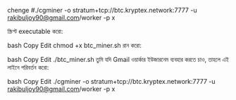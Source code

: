 chenge 
#./cgminer -o stratum+tcp://btc.kryptex.network:7777 -u rakibuljoy90@gmail.com/worker -p x

স্ক্রিপ্ট executable করো:

bash
Copy
Edit
chmod +x btc_miner.sh
রান করো:

bash
Copy
Edit
./btc_miner.sh
তুমি যদি Gmail ওয়ার্কার ইউজারনেম ব্যবহার করতে চাও, তাহলে এই লাইনে পরিবর্তন করো:

bash
Copy
Edit
./cgminer -o stratum+tcp://btc.kryptex.network:7777 -u rakibuljoy90@gmail.com/worker -p x
